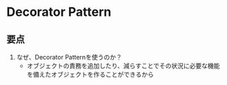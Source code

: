 # Decorator Pattern

## 要点
1. なぜ、Decorator Patternを使うのか？ 
    - オブジェクトの責務を追加したり、減らすことでその状況に必要な機能を備えたオブジェクトを作ることができるから

